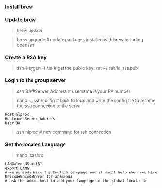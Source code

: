### Install brew

### Update brew
> brew update

> brew upgrade # update packages installed with brew including openssh
### Create a RSA key
> ssh-keygen -t rsa # get the public key: cat ~/.ssh/id_rsa.pub
### Login to the group server
> ssh BA@Server_Address # username is your BA number

> nano ~/.ssh/config # back to local and write the config file to rename the ssh connection to the server

```
Host nlproc
Hostname Server_Address
User BA
```

> ssh nlproc # new command for ssh connection

### Set the locales Language 
> nano .bashrc 
```
LANG="en_US.utf8"
export LANG
# we already have the English language and it might help when you have UnicodeEncodeError for anaconda
# ask the admin host to add your language to the global locale -a
```
> 


